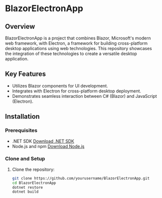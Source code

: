 # BlazorElectronApp

## Overview
BlazorElectronApp is a project that combines Blazor, Microsoft's modern web framework, with Electron, a framework for building cross-platform desktop applications using web technologies. This repository showcases the integration of these technologies to create a versatile desktop application.

## Key Features
- Utilizes Blazor components for UI development.
- Integrates with Electron for cross-platform desktop deployment.
- Demonstrates seamless interaction between C# (Blazor) and JavaScript (Electron).

## Installation
### Prerequisites
- .NET SDK [Download .NET SDK](https://dotnet.microsoft.com/download)
- Node.js and npm [Download Node.js](https://nodejs.org/)

### Clone and Setup
1. Clone the repository:
   ```bash
   git clone https://github.com/yourusername/BlazorElectronApp.git
   cd BlazorElectronApp
   dotnet restore
   dotnet build
